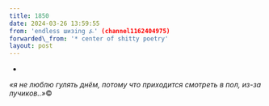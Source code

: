 ```yaml
---
title: 1850
date: 2024-03-26 13:59:55
from: 'endless шизing ⍼' (channel1162404975)
forwarded\_from: '* center of shitty poetry'
layout: post
---
```


* 
*«я не люблю гулять днём, потому что приходится смотреть в пол, из-за лучиков..»*©
